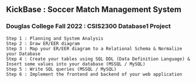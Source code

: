 ## KickBase : Soccer Match Management System
### Douglas College Fall 2022 : CSIS2300 Database1 Project 
```
Step 1 : Planning and System Analysis
Step 2 : Draw ER/EER diagram
Step 3 : Map your ER/EER diagram to a Relational Schema & Normalize your Database
Step 4 : Create your tables using SQL DDL (Data Definition Language) & Insert some values into your database (MSSQL / MySQL)
Step 5 : Write SQL queries (MSSQL / MySQL)
Step 6 : Implement the frontend and backend of your web application
```
